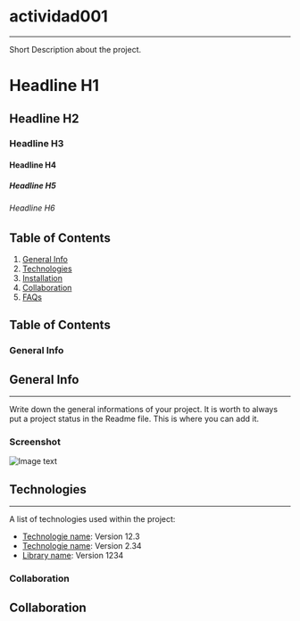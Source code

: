 # actividad001
***
Short Description about the project.
# Headline H1
## Headline H2
### Headline H3
#### Headline H4
##### Headline H5
###### Headline H6
## Table of Contents
1. [General Info](#general-info)
2. [Technologies](#technologies)
3. [Installation](#installation)
4. [Collaboration](#collaboration)
5. [FAQs](#faqs)
## Table of Contents
<a name="general-info"></a>
### General Info
## General Info
***
Write down the general informations of your project. It is worth
to always put a project status in the Readme file. This is where
you can add it.
### Screenshot
![Image text](/path/to/the/screenshot.png)
## Technologies
***
A list of technologies used within the project:
* [Technologie name](https://example.com): Version 12.3
* [Technologie name](https://example.com): Version 2.34
* [Library name](https://example.com): Version 1234
<a name="collaboration"></a>
### Collaboration
## Collaboration
